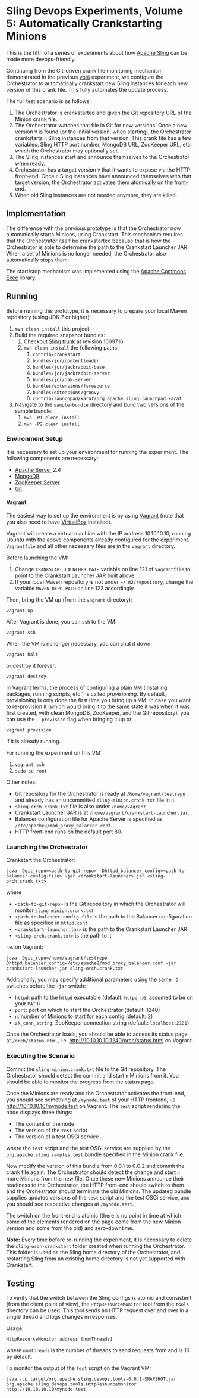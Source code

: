 Sling Devops Experiments, Volume 5: Automatically Crankstarting Minions
=======================================================================

This is the fifth of a series of experiments about how [Apache Sling](http://sling.apache.org) can be made more devops-friendly.
 
Continuing from the Git-driven crank file monitoring mechanism demonstrated in the previous [vol4](../../tree/vol4) experiment, we configure the Orchestrator to automatically crankstart new Sling instances for each new version of this crank file. This fully automates the update process.

The full test scenario is as follows:

1. The Orchestrator is crankstarted and given the Git repository URL of the Minion crank file.
1. The Orchestrator watches that file in Git for new versions. Once a new version `V` is found (or the initial version, when starting), the Orchestrator crankstarts `n` Sling instances from that version. This crank file has a few variables: Sling HTTP port number, MongoDB URL, ZooKeeper URL, etc. which the Orchestrator may optionally set.
1. The Sling instances start and announce themselves to the Orchestrator when ready.
1. Orchestrator has a target version `V` that it wants to expose via the HTTP front-end. Once `n` Sling instances have announced themselves with that target version, the Orchestrator activates them atomically on the front-end.
1. When old Sling instances are not needed anymore, they are killed.

Implementation
--------------

The difference with the previous prototype is that the Orchestrator now automatically starts Minions, using Crankstart. This mechanism requires that the Orchestrator itself  be crankstarted because that is how the Orchestrator is able to determine the path to the Crankstart Launcher JAR. When a set of Minions is no longer needed, the Orchestrator also automatically stops them.

The start/stop mechanism was implemented using the [Apache Commons Exec](http://commons.apache.org/exec) library.

Running
-------

Before running this prototype, it is necessary to prepare your local Maven repository (using JDK 7 or higher):

1. `mvn clean install` this project.
1. Build the required snapshot bundles:
	1. Checkout [Sling trunk](http://svn.apache.org/repos/asf/sling/trunk/) at revision 1609716.
	1. `mvn clean install` the following paths:
		1. `contrib/crankstart`
		1. `bundles/jcr/contentloader`
		1. `bundles/jcr/jackrabbit-base`
		1. `bundles/jcr/jackrabbit-server`
		1. `bundles/jcr/oak-server`
		1. `bundles/extensions/fsresource`
		1. `bundles/extensions/groovy`
		1. `contrib/launchpad/karaf/org.apache.sling.launchpad.karaf`
1. Navigate to the `sample-bundle` directory and build two versions of the sample bundle:
	1. `mvn -P1 clean install`
	1. `mvn -P2 clean install`

### Environment Setup

It is necessary to set up your environment for running the experiment. The following components are necessary:

* [Apache Server](http://httpd.apache.org/) 2.4
* [MongoDB](https://www.mongodb.org/)
* [ZooKeeper Server](http://zookeeper.apache.org/)
* [Git](http://git-scm.com/)

#### Vagrant

The easiest way to set up the environment is by using [Vagrant](http://www.vagrantup.com/) (note that you also need to have [VirtualBox](https://www.virtualbox.org/) installed).

Vagrant will create a virtual machine with the IP address 10.10.10.10, running Ubuntu with the above components already configured for the experiment. `Vagrantfile` and all other necessary files are in the `vagrant` directory.

Before launching the VM:

1. Change `CRANKSTART_LAUNCHER_PATH` variable on line 121 of `Vagrantfile` to point to the Crankstart Launcher JAR built above.
1. If your local Maven repository is not under `~/.m2/repository`, change the variable `MAVEN_REPO_PATH` on line 122 accordingly.

Then, bring the VM up (from the `vagrant` directory):

```
vagrant up
```

After Vagrant is done, you can `ssh` to the VM:

```
vagrant ssh
```

When the VM is no longer necessary, you can shut it down:

```
vagrant halt
```

or destroy it forever:

```
vagrant destroy
```

In Vagrant terms, the process of configuring a plain VM (installing packages, running scripts, etc.) is called *provisioning*. By default, provisioning is only done the first time you bring up a VM. In case you want to re-provision it (which would bring it to the same state it was when it was first created, with clean MongoDB, ZooKeeper, and the Git repository), you can use the `--provision` flag when bringing it up or

```
vagrant provision
```

if it is already running.

For running the experiment on this VM:

1. `vagrant ssh`
1. `sudo su root`

Other notes:

* Git repository for the Orchestrator is ready at `/home/vagrant/testrepo` and already has an uncommitted `sling-minion.crank.txt` file in it.
* `sling-orch.crank.txt` file is also under `/home/vagrant`.
* Crankstart Launcher JAR is at `/home/vagrant/crankstart-launcher.jar`.
* Balancer configuration file for Apache Server is specified as `/etc/apache2/mod_proxy_balancer.conf`.
* HTTP front-end runs on the default port 80.

### Launching the Orchestrator

Crankstart the Orchestrator:

```
java -Dgit_repo=<path-to-git-repo> -Dhttpd_balancer_config=<path-to-balancer-config-file> -jar <crankstart-launcher>.jar <sling-orch.crank.txt>
```

where

* `<path-to-git-repo>` is the Git repository in which the Orchestrator will monitor `sling-minion.crank.txt`
* `<path-to-balancer-config-file` is the path to the Balancer configuration file as specified in `httpd.conf`
* `<crankstart-launcher.jar>` is the path to the Crankstart Launcher JAR
* `<sling-orch.crank.txt>` is the path to it

i.e. on Vagrant:

```
java -Dgit_repo=/home/vagrant/testrepo -Dhttpd_balancer_config=/etc/apache2/mod_proxy_balancer.conf -jar crankstart-launcher.jar sling-orch.crank.txt
```

Additionally, you may specify additional parameters using the same `-D` switches before the `-jar` switch:

* `httpd`: path to the `httpd` executable (default: `httpd`, i.e. assumed to be on your `PATH`)
* `port`: port on which to start the Orchestrator (default: 1240)
* `n`: number of Minions to start for each config (default: 2)
* `zk_conn_string`: ZooKeeper connection string (default: `localhost:2181`)

Once the Orchestrator loads, you should be able to access its status page at `/orch/status.html`, i.e. <http://10.10.10.10:1240/orch/status.html> on Vagrant.

### Executing the Scenario

Commit the `sling-minion.crank.txt` file to the Git repository. The Orchestrator should detect the commit and start `n` Minions from it. You should be able to monitor the progress from the status page.

Once the Minions are ready and the Orchestrator activates the front-end, you should see something at `/mynode.test` of your HTTP frontend, i.e. <http://10.10.10.10/mynode.test> on Vagrant. The `test` script rendering the node displays three things:

* The content of the node
* The version of the `test` script
* The version of a test OSGi service

where the `test` script and the test OSGi service are supplied by the `org.apache.sling.samples.test` bundle specified in the Minion crank file.

Now modify the version of this bundle from 0.0.1 to 0.0.2 and commit the crank file again. The Orchestrator should detect the change and start `n` more Minions from the new file. Once these new Minions announce their readiness to the Orchestrator, the HTTP front-end should switch to them and the Orchestrator should terminate the old Minions. The updated bundle supplies updated versions of the `test` script and the test OSGi service, and you should see respective changes at `/mynode.test`.

The switch on the front-end is atomic (there is no point in time at which some of the elements rendered on the page come from the new Minion version and some from the old) and zero-downtime.

**Note:** Every time before re-running the experiment, it is necessary to delete the `sling-orch-crankstart` folder created when running the Orchestrator. This folder is used as the Sling home directory of the Orchestrator, and restarting Sling from an existing home directory is not yet supported with Crankstart.

Testing
-------

To verify that the switch between the Sling configs is atomic and consistent (from the client point of view), the `HttpResourceMonitor` tool from the `tools` directory can be used. This tool sends an HTTP request over and over in a single thread and logs changes in responses.

Usage:

```
HttpResourceMonitor address [numThreads]
```

where `numThreads` is the number of threads to send requests from and is 10 by default.

To monitor the output of the `test` script on the Vagrant VM:

```
java -cp target/org.apache.sling.devops.tools-0.0.1-SNAPSHOT.jar org.apache.sling.devops.tools.HttpResourceMonitor http://10.10.10.10/mynode.test
```
